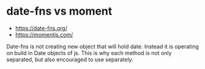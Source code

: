 # date-fns vs moment

* https://date-fns.org/
* https://momentjs.com/

Date-fns is not creating new object that will hold date. Instead it is operating on build in Date objects of js.
This is why each method is not only separated, but also encouraged to use separately.
